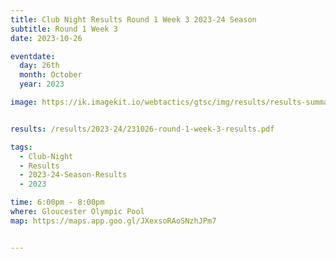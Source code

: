 ```yaml
---
title: Club Night Results Round 1 Week 3 2023-24 Season
subtitle: Round 1 Week 3
date: 2023-10-26

eventdate:
  day: 26th
  month: October
  year: 2023

image: https://ik.imagekit.io/webtactics/gtsc/img/results/results-summary-3.jpg


results: /results/2023-24/231026-round-1-week-3-results.pdf

tags:
  - Club-Night
  - Results
  - 2023-24-Season-Results
  - 2023

time: 6:00pm - 8:00pm
where: Gloucester Olympic Pool
map: https://maps.app.goo.gl/JXexsoRAoSNzhJPm7


---
```






